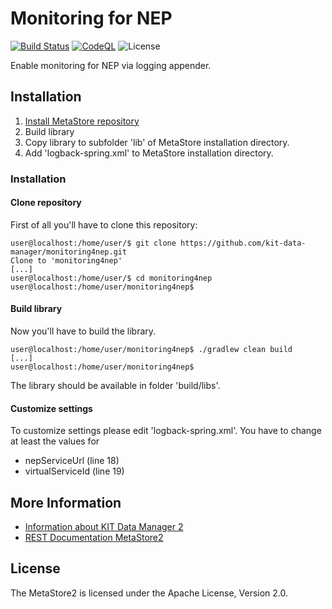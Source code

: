 # Monitoring for NEP

[![Build Status](https://github.com/kit-data-manager/monitoring4nep/actions/workflows/gradle.yml/badge.svg)](https://github.com/kit-data-manager/monitoring4nep/actions/workflows/gradle.yml)
[![CodeQL](https://github.com/kit-data-manager/monitoring4nep/actions/workflows/codeql-analysis.yml/badge.svg)](https://github.com/kit-data-manager/monitoring4nep/actions/workflows/codeql-analysis.yml)
![License](https://img.shields.io/github/license/kit-data-manager/monitoring4nep.svg)

Enable monitoring for NEP via logging appender. 
 
## Installation
1. [Install MetaStore repository](https://github.com/kit-data-manager/metastore2#installation)
2. Build library 
3. Copy library to subfolder 'lib' of MetaStore installation directory.
4. Add 'logback-spring.xml' to MetaStore installation directory.

### Installation
#### Clone repository
First of all you'll have to clone this repository:
```
user@localhost:/home/user/$ git clone https://github.com/kit-data-manager/monitoring4nep.git
Clone to 'monitoring4nep'
[...]
user@localhost:/home/user/$ cd monitoring4nep
user@localhost:/home/user/monitoring4nep$
```

#### Build library
Now you'll have to build the library.

```
user@localhost:/home/user/monitoring4nep$ ./gradlew clean build
[...]
user@localhost:/home/user/monitoring4nep$
```
The library should be available in folder 'build/libs'.

#### Customize settings
To customize settings please edit 'logback-spring.xml'.
You have to change at least the values for 
- nepServiceUrl (line 18)
- virtualServiceId (line 19)

## More Information

* [Information about KIT Data Manager 2](https://github.com/kit-data-manager/base-repo)
* [REST Documentation MetaStore2](https://github.com/kit-data-manager/metastore2/blob/master/restDocu.md) 

## License

The MetaStore2 is licensed under the Apache License, Version 2.0.
